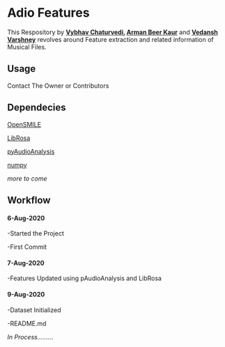 # Adio Features

This Respository by __[Vybhav Chaturvedi](https://github.com/vybhav72954), [Arman Beer Kaur](https://github.com/armanbeer)__ and __[Vedansh Varshney](https://github.com/thedeadlymist)__ revolves around Feature extraction and related information of Musical Files.

## Usage

Contact The Owner or Contributors 


## Dependecies

[OpenSMILE](https://www.audeering.com/opensmile/)

[LibRosa](https://librosa.org/)

[pyAudioAnalysis](https://github.com/tyiannak/pyAudioAnalysis)

[numpy](https://numpy.org/)

_more to come_


## Workflow

#### 6-Aug-2020

-Started the Project

-First Commit

#### 7-Aug-2020

-Features Updated using pAudioAnalysis and LibRosa

#### 9-Aug-2020

-Dataset Initialized

-README.md

_In Process........._
